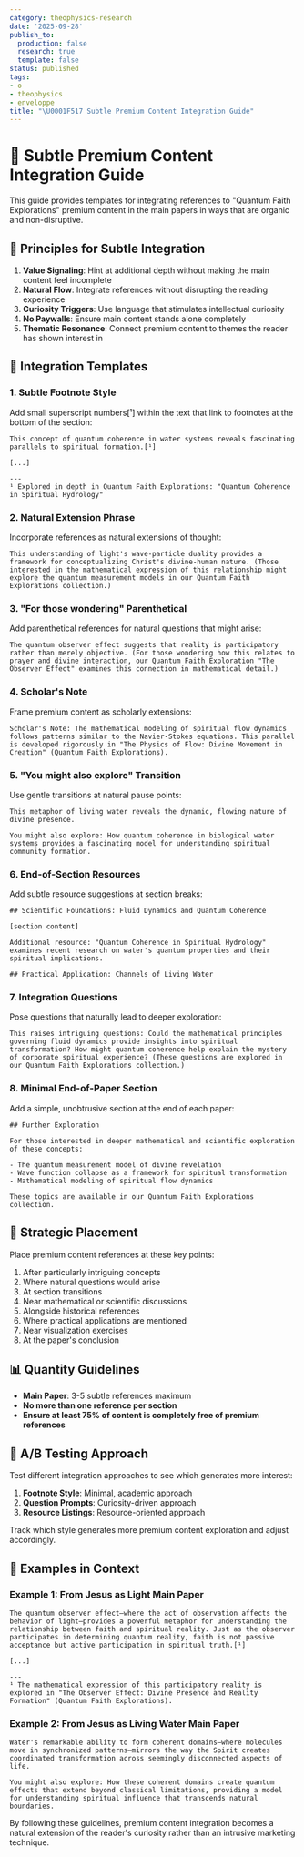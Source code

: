 ```yaml
---
category: theophysics-research
date: '2025-09-28'
publish_to:
  production: false
  research: true
  template: false
status: published
tags:
- o
- theophysics
- enveloppe
title: "\U0001F517 Subtle Premium Content Integration Guide"
---
```

   
# 🔗 Subtle Premium Content Integration Guide   
   
This guide provides templates for integrating references to "Quantum Faith Explorations" premium content in the main papers in ways that are organic and non-disruptive.   
   
## 📌 Principles for Subtle Integration   
   
1. **Value Signaling**: Hint at additional depth without making the main content feel incomplete   
2. **Natural Flow**: Integrate references without disrupting the reading experience   
3. **Curiosity Triggers**: Use language that stimulates intellectual curiosity   
4. **No Paywalls**: Ensure main content stands alone completely   
5. **Thematic Resonance**: Connect premium content to themes the reader has shown interest in   
   
## 📝 Integration Templates   
   
### 1. Subtle Footnote Style   
   
Add small superscript numbers[¹] within the text that link to footnotes at the bottom of the section:   
   
```
This concept of quantum coherence in water systems reveals fascinating parallels to spiritual formation.[¹]

[...]

---
¹ Explored in depth in Quantum Faith Explorations: "Quantum Coherence in Spiritual Hydrology"
```
   
   
### 2. Natural Extension Phrase   
   
Incorporate references as natural extensions of thought:   
   
```
This understanding of light's wave-particle duality provides a framework for conceptualizing Christ's divine-human nature. (Those interested in the mathematical expression of this relationship might explore the quantum measurement models in our Quantum Faith Explorations collection.)
```
   
   
### 3. "For those wondering" Parenthetical   
   
Add parenthetical references for natural questions that might arise:   
   
```
The quantum observer effect suggests that reality is participatory rather than merely objective. (For those wondering how this relates to prayer and divine interaction, our Quantum Faith Exploration "The Observer Effect" examines this connection in mathematical detail.)
```
   
   
### 4. Scholar's Note   
   
Frame premium content as scholarly extensions:   
   
```
Scholar's Note: The mathematical modeling of spiritual flow dynamics follows patterns similar to the Navier-Stokes equations. This parallel is developed rigorously in "The Physics of Flow: Divine Movement in Creation" (Quantum Faith Explorations).
```
   
   
### 5. "You might also explore" Transition   
   
Use gentle transitions at natural pause points:   
   
```
This metaphor of living water reveals the dynamic, flowing nature of divine presence.

You might also explore: How quantum coherence in biological water systems provides a fascinating model for understanding spiritual community formation.
```
   
   
### 6. End-of-Section Resources   
   
Add subtle resource suggestions at section breaks:   
   
```
## Scientific Foundations: Fluid Dynamics and Quantum Coherence

[section content]

Additional resource: "Quantum Coherence in Spiritual Hydrology" examines recent research on water's quantum properties and their spiritual implications.

## Practical Application: Channels of Living Water
```
   
   
### 7. Integration Questions   
   
Pose questions that naturally lead to deeper exploration:   
   
```
This raises intriguing questions: Could the mathematical principles governing fluid dynamics provide insights into spiritual transformation? How might quantum coherence help explain the mystery of corporate spiritual experience? (These questions are explored in our Quantum Faith Explorations collection.)
```
   
   
### 8. Minimal End-of-Paper Section   
   
Add a simple, unobtrusive section at the end of each paper:   
   
```
## Further Exploration

For those interested in deeper mathematical and scientific exploration of these concepts:

- The quantum measurement model of divine revelation
- Wave function collapse as a framework for spiritual transformation
- Mathematical modeling of spiritual flow dynamics

These topics are available in our Quantum Faith Explorations collection.
```
   
   
## 🎯 Strategic Placement   
   
Place premium content references at these key points:   
   
1. After particularly intriguing concepts   
2. Where natural questions would arise   
3. At section transitions   
4. Near mathematical or scientific discussions   
5. Alongside historical references   
6. Where practical applications are mentioned   
7. Near visualization exercises   
8. At the paper's conclusion   
   
## 📊 Quantity Guidelines   
   
   
- **Main Paper**: 3-5 subtle references maximum   
- **No more than one reference per section**   
- **Ensure at least 75% of content is completely free of premium references**   
   
## 🧪 A/B Testing Approach   
   
Test different integration approaches to see which generates more interest:   
   
1. **Footnote Style**: Minimal, academic approach   
2. **Question Prompts**: Curiosity-driven approach   
3. **Resource Listings**: Resource-oriented approach   
   
Track which style generates more premium content exploration and adjust accordingly.   
   
## 📝 Examples in Context   
   
### Example 1: From Jesus as Light Main Paper   
   
```
The quantum observer effect—where the act of observation affects the behavior of light—provides a powerful metaphor for understanding the relationship between faith and spiritual reality. Just as the observer participates in determining quantum reality, faith is not passive acceptance but active participation in spiritual truth.[¹]

[...]

---
¹ The mathematical expression of this participatory reality is explored in "The Observer Effect: Divine Presence and Reality Formation" (Quantum Faith Explorations).
```
   
   
### Example 2: From Jesus as Living Water Main Paper   
   
```
Water's remarkable ability to form coherent domains—where molecules move in synchronized patterns—mirrors the way the Spirit creates coordinated transformation across seemingly disconnected aspects of life.

You might also explore: How these coherent domains create quantum effects that extend beyond classical limitations, providing a model for understanding spiritual influence that transcends natural boundaries.
```
   
   
By following these guidelines, premium content integration becomes a natural extension of the reader's curiosity rather than an intrusive marketing technique.